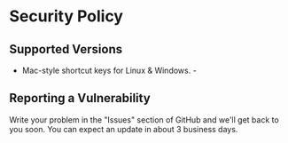 # Security Policy

## Supported Versions

- Mac-style shortcut keys for Linux & Windows. -

## Reporting a Vulnerability

Write your problem in the "Issues" section of GitHub and we'll get back to you soon.
You can expect an update in about 3 business days.
